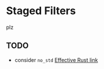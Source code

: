 # Staged Filters

plz

## TODO

- consider `no_std` [Effective Rust link](https://www.lurklurk.org/effective-rust/no-std.html)
